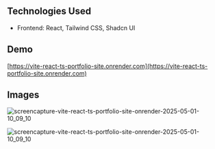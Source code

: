 ## Technologies Used

* Frontend: React, Tailwind CSS, Shadcn UI

## Demo

[https://vite-react-ts-portfolio-site.onrender.com](https://vite-react-ts-portfolio-site.onrender.com)

## Images

![screencapture-vite-react-ts-portfolio-site-onrender-2025-05-01-10_09_10](https://github.com/user-attachments/assets/3f0fa3b8-babb-44da-bdc3-1597effe8e62)

![screencapture-vite-react-ts-portfolio-site-onrender-2025-05-01-10_09_10](https://github.com/user-attachments/assets/69129804-65bd-46b7-ad1f-5e5a344a75b3)

